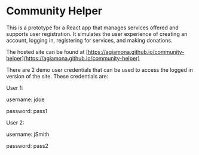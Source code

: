 # Community Helper

This is a prototype for a React app that manages services offered and supports user registration. It simulates the user experience of creating an account, logging in, registering for services, and making donations.

The hosted site can be found at [https://agiamona.github.io/community-helper](https://agiamona.github.io/community-helper)

There are 2 demo user credentials that can be used to access the logged in version of the site. These credentials are:

User 1:

username: jdoe

password: pass1



User 2:

username: jSmith

password: pass2

